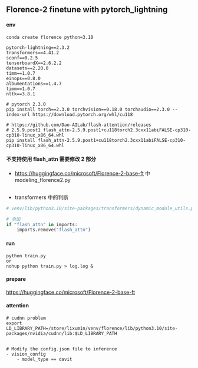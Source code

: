 
## Florence-2 finetune with pytorch_lightning

#### env
```
conda create florence python=3.10
```
```
pytorch-lightning==2.3.2
transformers==4.41.2
sconf==0.2.5
tensorboardX==2.6.2.2
datasets==2.20.0
timm==1.0.7
einops==0.8.0
albumentations==1.4.7
timm==1.0.7
nltk==3.8.1
```
```
# pytorch 2.3.0
pip install torch==2.3.0 torchvision==0.18.0 torchaudio==2.3.0 --index-url https://download.pytorch.org/whl/cu118

# https://github.com/Dao-AILab/flash-attention/releases
# 2.5.9.post1 flash_attn-2.5.9.post1+cu118torch2.3cxx11abiFALSE-cp310-cp310-linux_x86_64.whl
pip install flash_attn-2.5.9.post1+cu118torch2.3cxx11abiFALSE-cp310-cp310-linux_x86_64.whl 
```

#### 不支持使用 flash_attn 需要修改 2 部分
- https://huggingface.co/microsoft/Florence-2-base-ft 中 modeling_florence2.py
```

```

- transformers 中的判断
``` python
# venv/lib/python3.10/site-packages/transformers/dynamic_module_utils.py 中 check_imports

# 添加
if "flash_attn" in imports:
    imports.remove("flash_attn")
```


#### run
```
python train.py
or
nohup python train.py > log.log &
```
#### prepare
https://huggingface.co/microsoft/Florence-2-base-ft


#### attention
```
# cudnn problem
export LD_LIBRARY_PATH=/store/lixumin/venv/florence/lib/python3.10/site-packages/nvidia/cudnn/lib:$LD_LIBRARY_PATH


# Modify the config.json file to inference
- vision_config
    - model_type == davit
```

